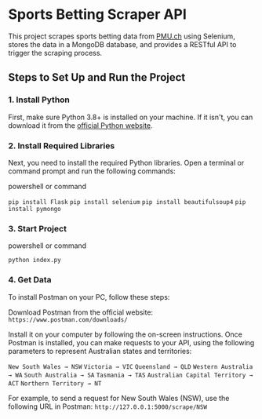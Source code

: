 # Sports Betting Scraper API

This project scrapes sports betting data from [PMU.ch](https://racingaustralia.horse/FreeFields/Calendar_Scratchings.aspx?State=NSW) using Selenium, stores the data in a MongoDB database, and provides a RESTful API to trigger the scraping process.

## Steps to Set Up and Run the Project

### 1. Install Python

First, make sure Python 3.8+ is installed on your machine. If it isn't, you can download it from the [official Python website](https://www.python.org/downloads/).

### 2. Install Required Libraries

Next, you need to install the required Python libraries. Open a terminal or command prompt and run the following commands:

powershell or command

`pip install Flask`
`pip install selenium`
`pip install beautifulsoup4`
`pip install pymongo`

### 3. Start Project

powershell or command

`python index.py`

### 4. Get Data

To install Postman on your PC, follow these steps:

Download Postman from the official website: `https://www.postman.com/downloads/`

Install it on your computer by following the on-screen instructions.
Once Postman is installed, you can make requests to your API, using the following parameters to represent Australian states and territories:

`New South Wales → NSW`
`Victoria → VIC`
`Queensland → QLD`
`Western Australia → WA`
`South Australia → SA`
`Tasmania → TAS`
`Australian Capital Territory → ACT`
`Northern Territory → NT`

For example, to send a request for New South Wales (NSW), use the following URL in Postman:
`http://127.0.0.1:5000/scrape/NSW`